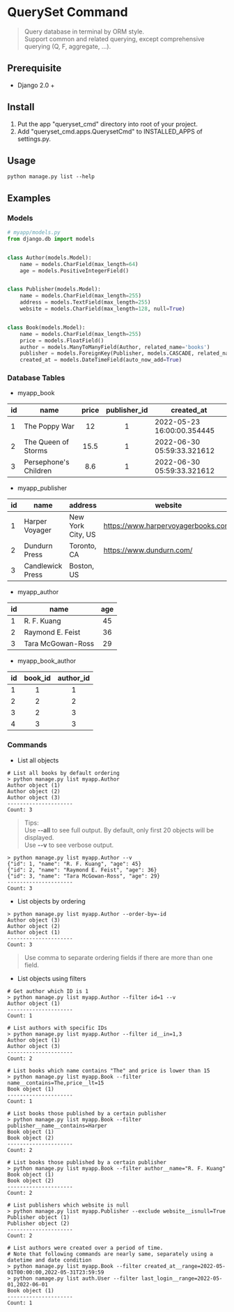 # QuerySet Command
> Query database in terminal by ORM style. <br>
> Support common and related querying, except comprehensive querying (Q, F, aggregate, ...).

## Prerequisite
- Django 2.0 +

## Install
1. Put the app "queryset_cmd" directory into root of your project.
2. Add "queryset_cmd.apps.QuerysetCmd" to INSTALLED_APPS of settings.py.

## Usage
```shell
python manage.py list --help
```

## Examples
### Models
```python
# myapp/models.py
from django.db import models


class Author(models.Model):
    name = models.CharField(max_length=64)
    age = models.PositiveIntegerField()


class Publisher(models.Model):
    name = models.CharField(max_length=255)
    address = models.TextField(max_length=255)
    website = models.CharField(max_length=128, null=True)


class Book(models.Model):
    name = models.CharField(max_length=255)
    price = models.FloatField()
    author = models.ManyToManyField(Author, related_name='books')
    publisher = models.ForeignKey(Publisher, models.CASCADE, related_name='books')
    created_at = models.DateTimeField(auto_now_add=True)
```
### Database Tables
- myapp_book

| id  | name                  | price  | publisher_id | created_at                 |
|:----|-----------------------|:------:|:------------:|----------------------------|
| 1   | The Poppy War         |   12   |      1       | 2022-05-23 16:00:00.354445 |
| 2   | The Queen of Storms   |  15.5  |      1       | 2022-06-30 05:59:33.321612 |
| 3   | Persephone's Children |  8.6   |      1       | 2022-06-30 05:59:33.321612 |

- myapp_publisher

| id  | name             | address           | website                             | 
|-----|------------------|-------------------|-------------------------------------|
| 1   | Harper Voyager   | New York City, US | https://www.harpervoyagerbooks.com/ |
| 2   | Dundurn Press    | Toronto, CA       | https://www.dundurn.com/            |
| 3   | Candlewick Press | Boston, US        | <null>                              |

- myapp_author

| id  | name              | age |
|-----|-------------------|:---:|
| 1   | R. F. Kuang       | 45  |
| 2   | Raymond E. Feist  | 36  |
| 3   | Tara McGowan-Ross | 29  |

- myapp_book_author

| id  | book_id  | author_id |
|-----|:--------:|:---------:|
| 1   |    1     |     1     |
| 2   |    2     |     2     |
| 3   |    2     |     3     |
| 4   |    3     |     3     |

### Commands
- List all objects
```shell
# List all books by default ordering
> python manage.py list myapp.Author
Author object (1)
Author object (2)
Author object (3)
---------------------
Count: 3
```
> Tips: <br>
> Use **--all** to see full output. By default, only first 20 objects will be displayed. <br>
> Use **--v** to see verbose output. <br>

```shell
> python manage.py list myapp.Author --v
{"id": 1, "name": "R. F. Kuang", "age": 45}
{"id": 2, "name": "Raymond E. Feist", "age": 36}
{"id": 3, "name": "Tara McGowan-Ross", "age": 29}
---------------------
Count: 3
```

- List objects by ordering
```shell
> python manage.py list myapp.Author --order-by=-id
Author object (3)
Author object (2)
Author object (1)
---------------------
Count: 3
```
> Use comma to separate ordering fields if there are more than one field.

- List objects using filters
```shell
# Get author which ID is 1
> python manage.py list myapp.Author --filter id=1 --v
Author object (1)
---------------------
Count: 1
```

```shell
# List authors with specific IDs
> python manage.py list myapp.Author --filter id__in=1,3
Author object (1)
Author object (3)
---------------------
Count: 2
```

```shell
# List books which name contains "The" and price is lower than 15
> python manage.py list myapp.Book --filter name__contains=The,price__lt=15
Book object (1)
---------------------
Count: 1
```

```shell
# List books those published by a certain publisher
> python manage.py list myapp.Book --filter publisher__name__contains=Harper
Book object (1)
Book object (2)
---------------------
Count: 2
```

```shell
# List books those published by a certain publisher
> python manage.py list myapp.Book --filter author__name="R. F. Kuang"
Book object (1)
Book object (2)
---------------------
Count: 2
```

```shell
# List publishers which website is null
> python manage.py list myapp.Publisher --exclude website__isnull=True
Publisher object (1)
Publisher object (2)
---------------------
Count: 2
```

```shell
# List authors were created over a period of time.
# Note that following commands are nearly same, separately using a datetime and date condition
> python manage.py list myapp.Book --filter created_at__range=2022-05-01T00:00:00,2022-05-31T23:59:59
> python namage.py list auth.User --filter last_login__range=2022-05-01,2022-06-01
Book object (1)
---------------------
Count: 1
```
